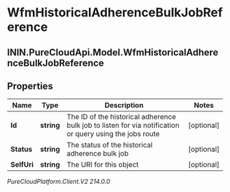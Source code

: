 # WfmHistoricalAdherenceBulkJobReference

## ININ.PureCloudApi.Model.WfmHistoricalAdherenceBulkJobReference

## Properties

|Name | Type | Description | Notes|
|------------ | ------------- | ------------- | -------------|
| **Id** | **string** | The ID of the historical adherence bulk job to listen for via notification or query using the jobs route | [optional] |
| **Status** | **string** | The status of the historical adherence bulk job | [optional] |
| **SelfUri** | **string** | The URI for this object | [optional] |



_PureCloudPlatform.Client.V2 214.0.0_
